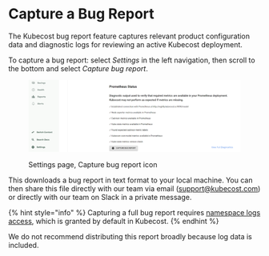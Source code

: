 # Capture a Bug Report

The Kubecost bug report feature captures relevant product configuration data and diagnostic logs for reviewing an active Kubecost deployment.

To capture a bug report: select _Settings_ in the left navigation, then scroll to the bottom and select _Capture bug report_.

<figure><img src="images/capturenbugreport.PNG" alt=""><figcaption><p>Settings page, Capture bug report icon</p></figcaption></figure>

This downloads a bug report in text format to your local machine. You can then share this file directly with our team via email (support@kubecost.com) or directly with our team on Slack in a private message.

{% hint style="info" %}
Capturing a full bug report requires [namespace logs access](https://github.com/kubecost/cost-analyzer-helm-chart/blob/df5e4ab053e3a8bd22534bceff9a468b82d33f0f/cost-analyzer/values.yaml#L367), which is granted by default in Kubecost.
{% endhint %}

We do not recommend distributing this report broadly because log data is included.
